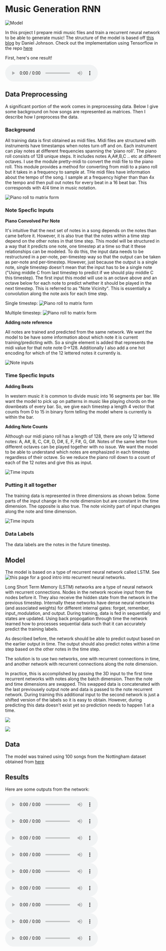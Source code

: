 # Music Generation RNN

![Model](images/rnn_music/model_overview.jpg)

In this project I prepare midi music files and train a recurrent neural network to be able to generate music! The structure of the model is based off [this blog](<https://www.danieldjohnson.com/2015/08/03/ composing-music-with-recurrent-neural-networks/>) by Daniel Johnson. Check out the implementation using Tensorflow in the repo [here](https://github.com/Trevor16gordon/music_generation_rnn/tree/trevor_develop)

First, here's one result!

<audio controls="controls">
  <source type="audio/mp3" src="https://github.com/Trevor16gordon/notes/blob/master/music_examples/music_example_2.mp3?raw=true"></source>
  <p>Your browser does not support the audio element.</p>
</audio>


## Data Preprocessing

A significant portion of the work comes in preprocessing data. Below I give some background on how songs are represented as matrices. Then I describe how I preprocess the data.

### Background

All training data is first obtained as midi files. Midi files are structured with instruments have timestamps when notes turn off and on. Each instrument can play notes at different frequencies spanning the 'piano roll'. The piano roll consists of 128 unique steps. It includes notes A,A#,B,C .. etc at different octaves. I use the module pretty-midi to convert the midi file to the piano roll. This module provides a method for converting from midi to a piano roll but it takes in a frequency to sample at. THe midi files have information about the tempo of the song. I sample at a frequency higher than than 4x the tempo and then pull out notes for every beat in a 16 beat bar. This corresponds with 4/4 time in music notation.

![Piano roll to matrix form](images/rnn_music/piano_roll_to_mat.jpg)

### Note Specfic Inputs

**Piano Convolved Per Note**

It's intuitive that the next set of notes in a song depends on the notes than came before it. However, it is also true that the notes within a time step depend on the other notes in that time step. This model will be structured in a way that it predicts one note, one timestep at a time so that it these relationships can be modeled. To do this, the input data needs to be restructured in a per-note, per-timestep way so that the output can be taken as per-note and per-timestep. However, just because the output is a single note, single timestep doesn't mean that the input has to be a single note ("Using middle C from last timestep to predict if we should play middle C this timestep). The first input this model will use is an octave above and an octave below for each note to predict whether it should be played in the next timestep. This is referred to as "Note Vicinity". This is essentially a convolution along the note axis for each time step.

Single timestep:
![Piano roll to matrix form](images/rnn_music/note_convolve.jpg)

Multiple timestep:
![Piano roll to matrix form](images/rnn_music/note_convolve_multiple_timesteps.jpg)

**Adding note reference**

All notes are trained and predicted from the same network. We want the model to be have some information about which note it is current training/predicting with. So a single element is added that represents the midi value for that note note 0->128. Additionally I also add a one hot encoding for which of the 12 lettered notes it currently is.

![Note inputs](images/rnn_music/note_inputs.jpg)


### Time Specfic Inputs

**Adding Beats**

In western music it is common to divide music into 16 segments per bar. We want the model to pick up on patterns in music like playing chords on the downbeats of every bar. So, we give each timestep a length 4 vector that counts from 0 to 15 in binary form telling the model where is currently is within the bar.

**Adding Note Counts**

Although our midi piano roll has a length of 128, there are only 12 lettered notes: A, A#, B, C, C#, D, D#, E, F, F#, G, G#. Notes of the same letter from different octaves can be played together with no issue. We want the model to be able to understand which notes are emphasized in each timestep regardless of their octave. So we reduce the piano roll down to a count of each of the 12 notes and give this as input.


![Time inputs](images/rnn_music/time_inputs.jpg)


### Putting it all together

The training data is represented in three dimensions as shown below. Some parts of the input change in the note dimension but are constant in the time dimension. The opposite is also true. The note vicinity part of input changes along the note and time dimension.

![Time inputs](images/rnn_music/3d_input.jpg)

### Data Labels

The data labels are the notes in the future timestep. 

## Model

The model is based on a type of recurrent neural network called LSTM. See ![this page](https://towardsdatascience.com/illustrated-guide-to-recurrent-neural-networks-79e5eb8049c9) for a good intro into recurrent neural networks.

Long Short Term Memory (LSTM) networks are a type of neural network with recurrent connections. Nodes in the network receive input from the nodes before it. They also receive the hidden state from the network in the previous timestep. Internally these networks have dense neural networks (and associated weights) for different internal gates: forget, remember, input_modulation, and output. During training, data is fed in sequentially and states are updated. Using back propogation through time the network learned how to processes sequential data such that it can accurately predict the training labels.

As described before, the network should be able to predict output based on the earlier output in time. The output should also predict notes within a time step based on the other notes in the time step.

The solution is to use two networks, one with recurrent connections in time, and another network with recurrent connections along the note dimension.


In practice, this is accomplished by passing the 3D input to the first time recurrent networks with notes along the batch dimension. Then the note and time dimensions are swapped. This swapped data is concatenated with the last previousely output note and data is passed to the note recurrent network. During training this additional input to the second network is just a shifted version of the labels so it is easy to obtain. However, during predicting this data doesn't exist yet so prediction needs to happen 1 at a time. 

![](images/rnn_music/model_training_arch.jpg)

![](images/rnn_music/model_predicting_arch.jpg)


## Data

The model was trained using 100 songs from the Nottingham dataset obtained from [here](http://www-ens.iro.umontreal.ca/~boulanni/icml2012)


## Results

Here are some outputs from the network:

<audio controls="controls">
  <source type="audio/mp3" src="https://github.com/Trevor16gordon/notes/blob/master/music_examples/music_example_1.mp3?raw=true"></source>
  <p>Your browser does not support the audio element.</p>
</audio>

<audio controls="controls">
  <source type="audio/mp3" src="https://github.com/Trevor16gordon/notes/blob/master/music_examples/music_example_3.mp3?raw=true"></source>
  <p>Your browser does not support the audio element.</p>
</audio>

<audio controls="controls">
  <source type="audio/mp3" src="https://github.com/Trevor16gordon/notes/blob/master/music_examples/music_example_4.mp3?raw=true"></source>
  <p>Your browser does not support the audio element.</p>
</audio>

<audio controls="controls">
  <source type="audio/mp3" src="https://github.com/Trevor16gordon/notes/blob/master/music_examples/music_example_5.mp3?raw=true"></source>
  <p>Your browser does not support the audio element.</p>
</audio>

<audio controls="controls">
  <source type="audio/mp3" src="https://github.com/Trevor16gordon/notes/blob/master/music_examples/music_example_6.mp3?raw=true"></source>
  <p>Your browser does not support the audio element.</p>
</audio>

<audio controls="controls">
  <source type="audio/mp3" src="https://github.com/Trevor16gordon/notes/blob/master/music_examples/music_example_7.mp3?raw=true"></source>
  <p>Your browser does not support the audio element.</p>
</audio>

<audio controls="controls">
  <source type="audio/mp3" src="https://github.com/Trevor16gordon/notes/blob/master/music_examples/music_example_8.mp3?raw=true"></source>
  <p>Your browser does not support the audio element.</p>
</audio>

<audio controls="controls">
  <source type="audio/mp3" src="https://github.com/Trevor16gordon/notes/blob/master/music_examples/music_example_9.mp3?raw=true"></source>
  <p>Your browser does not support the audio element.</p>
</audio>

<audio controls="controls">
  <source type="audio/mp3" src="https://github.com/Trevor16gordon/notes/blob/master/music_examples/music_example_2.mp3?raw=true"></source>
  <p>Your browser does not support the audio element.</p>
</audio>